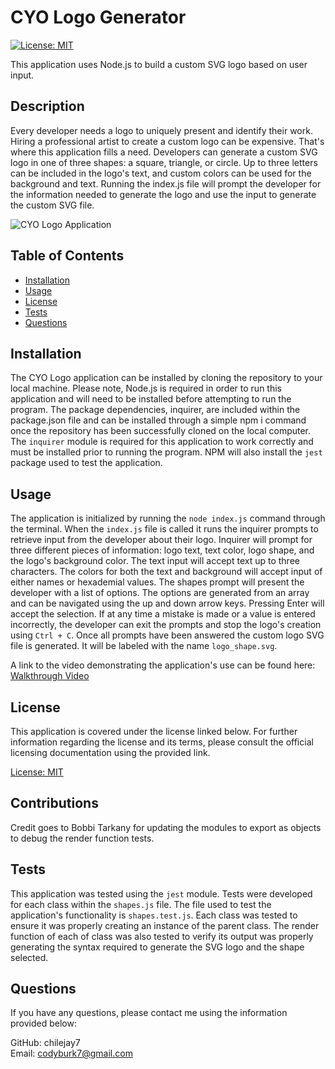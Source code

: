 # CYO Logo Generator
[![License: MIT](https://img.shields.io/badge/License-MIT-blue.svg)](https://opensource.org/licenses/MIT)

This application uses Node.js to build a custom SVG logo based on user input.

## Description

Every developer needs a logo to uniquely present and identify their work.  Hiring a professional artist to create a custom logo can be expensive.  That's where this application fills a need.  Developers can generate a custom SVG logo in one of three shapes: a square, triangle, or circle.  Up to three letters can be included in the logo's text, and custom colors can be used for the background and text.  Running the index.js file will prompt the developer for the information needed to generate the logo and use the input to generate the custom SVG file.

![CYO Logo Application](./CYO_Logo_Generator_Demo.gif)

## Table of Contents 

- [Installation](#installation)  
- [Usage](#usage)  
- [License](#license)  
- [Tests](#tests)
- [Questions](#questions)  
      
    
## Installation

The CYO Logo application can be installed by cloning the repository to your local machine.  Please note, Node.js is required in order to run this application and will need to be installed before attempting to run the program.  The package dependencies, inquirer, are included within the package.json file and can be installed through a simple npm i command once the repository has been successfully cloned on the local computer.  The `inquirer` module is required for this application to work correctly and must be installed prior to running the program.  NPM will also install the `jest` package used to test the application.  

## Usage

The application is initialized by running the `node index.js` command through the terminal.  When the `index.js` file is called it runs the inquirer prompts to retrieve input from the developer about their logo.  Inquirer will prompt for three different pieces of information: logo text, text color, logo shape, and the logo's background color.  The text input will accept text up to three characters.  The colors for both the text and background will accept input of either names or hexademial values.  The shapes prompt will present the developer with a list of options.  The options are generated from an array and can be navigated using the up and down arrow keys.  Pressing Enter will accept the selection.  If at any time a mistake is made or a value is entered incorrectly, the developer can exit the prompts and stop the logo's creation using `Ctrl + C`.  Once all prompts have been answered the custom logo SVG file is generated.  It will be labeled with the name `logo_shape.svg`.

A link to the video demonstrating the application's use can be found here: [Walkthrough Video](https://drive.google.com/file/d/1marQcYpmfynJUbG59e_q3WAczKe5DOaF/view)

## License

This application is covered under the license linked below.  For further information regarding the license and its terms, please consult the official licensing documentation using the provided link.

[License: MIT](https://opensource.org/licenses/MIT)

## Contributions

Credit goes to Bobbi Tarkany for updating the modules to export as objects to debug the render function tests.

## Tests

This application was tested using the `jest` module.  Tests were developed for each class within the `shapes.js` file.  The file used to test the application's functionality is `shapes.test.js`.  Each class was tested to ensure it was properly creating an instance of the parent class.  The render function of each of class was also tested to verify its output was properly generating the syntax required to generate the SVG logo and the shape selected.

## Questions

If you have any questions, please contact me using the information provided below:  
  
GitHub: chilejay7  
Email: codyburk7@gmail.com
